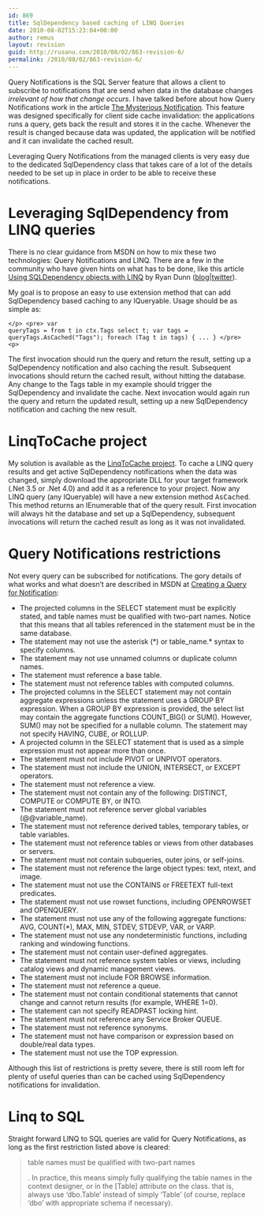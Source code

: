 ```yaml
---
id: 869
title: SqlDependency based caching of LINQ Queries
date: 2010-08-02T15:23:04+00:00
author: remus
layout: revision
guid: http://rusanu.com/2010/08/02/863-revision-6/
permalink: /2010/08/02/863-revision-6/
---
```

Query Notifications is the SQL Server feature that allows a client to subscribe to notifications that are send when data in the database changes _irrelevant of how that change occurs_. I have talked before about how Query Notifications work in the article [The Mysterious Notification](http://rusanu.com/2006/06/17/the-mysterious-notification/). This feature was designed specifically for client side cache invalidation: the applications runs a query, gets back the result and stores it in the cache. Whenever the result is changed because data was updated, the application will be notified and it can invalidate the cached result.

Leveraging Query Notifications from the managed clients is very easy due to the dedicated SqlDependency class that takes care of a lot of the details needed to be set up in place in order to be able to receive these notifications.

# Leveraging SqlDependency from LINQ queries

There is no clear guidance from MSDN on how to mix these two technologies: Query Notifications and LINQ. There are a few in the community who have given hints on what has to be done, like this article [Using SQLDependency objects with LINQ](http://dunnry.com/blog/UsingSQLDependencyObjectsWithLINQ.aspx) by Ryan Dunn ([blog](http://dunnry.com/blog/)|[twitter](http://twitter.com/dunnry)).

My goal is to propose an easy to use extension method that can add SqlDependency based caching to any IQueryable<T>. Usage should be as simple as:

<code class="prettyprint lang-sql">&lt;/p>
&lt;pre>
var queryTags = from t in ctx.Tags select t;
var tags = queryTags.AsCached("Tags");
foreach (Tag t in tags)
{
  ...
}
&lt;/pre>
&lt;p></code>

The first invocation should run the query and return the result, setting up a SqlDependency notification and also caching the result. Subsequent invocations should return the cached result, without hitting the database. Any change to the Tags table in my example should trigger the SqlDependency and invalidate the cache. Next invocation would again run the query and return the updated result, setting up a new SqlDependency notification and caching the new result.

# LinqToCache project

My solution is available as the [LinqToCache project](http://code.google.com/p/linqtocache/). To cache a LINQ query results and get active SqlDependency notifications when the data was changed, simply download the appropriate DLL for your target framework (.Net 3.5 or .Net 4.0) and add it as a reference to your project. Now any LINQ query (any IQueryable) will have a new extension method <tt>AsCached</tt>. This method returns an IEnumerable that of the query result. First invocation will always hit the database and set up a SqlDependency, subsequent invocations will return the cached result as long as it was not invalidated.

# Query Notifications restrictions

Not every query can be subscribed for notifications. The gory details of what works and what doesn&#8217;t are described in MSDN at <a href="http://msdn.microsoft.com/en-us/library/ms181122.aspx" target="_blank">Creating a Query for Notification</a>:

<quote>

  * The projected columns in the SELECT statement must be explicitly stated, and table names must be qualified with two-part names. Notice that this means that all tables referenced in the statement must be in the same database.
  * The statement may not use the asterisk (\*) or table_name.\* syntax to specify columns.
  * The statement may not use unnamed columns or duplicate column names.
  * The statement must reference a base table.
  * The statement must not reference tables with computed columns.
  * The projected columns in the SELECT statement may not contain aggregate expressions unless the statement uses a GROUP BY expression. When a GROUP BY expression is provided, the select list may contain the aggregate functions COUNT_BIG() or SUM(). However, SUM() may not be specified for a nullable column. The statement may not specify HAVING, CUBE, or ROLLUP.
  * A projected column in the SELECT statement that is used as a simple expression must not appear more than once.
  * The statement must not include PIVOT or UNPIVOT operators.
  * The statement must not include the UNION, INTERSECT, or EXCEPT operators.
  * The statement must not reference a view.
  * The statement must not contain any of the following: DISTINCT, COMPUTE or COMPUTE BY, or INTO.
  * The statement must not reference server global variables (@@variable_name).
  * The statement must not reference derived tables, temporary tables, or table variables.
  * The statement must not reference tables or views from other databases or servers.
  * The statement must not contain subqueries, outer joins, or self-joins.
  * The statement must not reference the large object types: text, ntext, and image.
  * The statement must not use the CONTAINS or FREETEXT full-text predicates.
  * The statement must not use rowset functions, including OPENROWSET and OPENQUERY.
  * The statement must not use any of the following aggregate functions: AVG, COUNT(*), MAX, MIN, STDEV, STDEVP, VAR, or VARP.
  * The statement must not use any nondeterministic functions, including ranking and windowing functions.
  * The statement must not contain user-defined aggregates.
  * The statement must not reference system tables or views, including catalog views and dynamic management views.
  * The statement must not include FOR BROWSE information.
  * The statement must not reference a queue.
  * The statement must not contain conditional statements that cannot change and cannot return results (for example, WHERE 1=0).
  * The statement can not specify READPAST locking hint.
  * The statement must not reference any Service Broker QUEUE.
  * The statement must not reference synonyms.
  * The statement must not have comparison or expression based on double/real data types.
  * The statement must not use the TOP expression.

</quote>

Although this list of restrictions is pretty severe, there is still room left for plenty of useful queries than can be cached using SqlDependency notifications for invalidation.

# Linq to SQL

Straight forward LINQ to SQL queries are valid for Query Notifications, as long as the first restriction listed above is cleared:  


> table names must be qualified with two-part names</p>
. In practice, this means simply fully qualifying the table names in the context designer, or in the [Table] attribute on the class. that is, always use &#8216;dbo.Table&#8217; instead of simply &#8216;Table&#8217; (of course, replace &#8216;dbo&#8217; with appropriate schema if necessary).